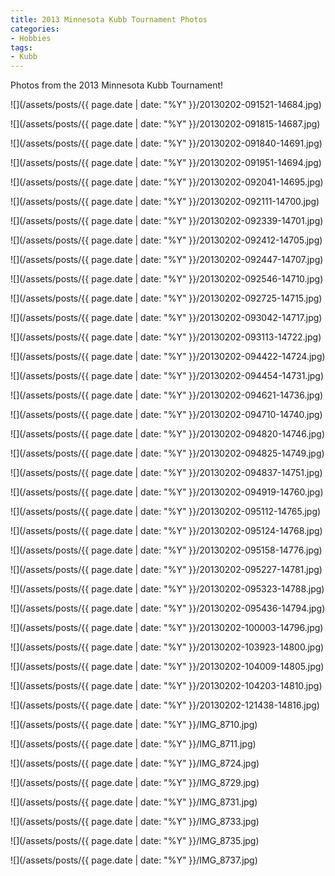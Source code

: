 ```yaml
---
title: 2013 Minnesota Kubb Tournament Photos
categories:
- Hobbies
tags:
- Kubb
---
```


Photos from the 2013 Minnesota Kubb Tournament!



  
   ![](/assets/posts/{{ page.date | date: "%Y" }}/20130202-091521-14684.jpg)
  

  
   ![](/assets/posts/{{ page.date | date: "%Y" }}/20130202-091815-14687.jpg)
  

  
   ![](/assets/posts/{{ page.date | date: "%Y" }}/20130202-091840-14691.jpg)
  

  
   ![](/assets/posts/{{ page.date | date: "%Y" }}/20130202-091951-14694.jpg)
  

  
   ![](/assets/posts/{{ page.date | date: "%Y" }}/20130202-092041-14695.jpg)
  

  
   ![](/assets/posts/{{ page.date | date: "%Y" }}/20130202-092111-14700.jpg)
  

  
   ![](/assets/posts/{{ page.date | date: "%Y" }}/20130202-092339-14701.jpg)
  

  
   ![](/assets/posts/{{ page.date | date: "%Y" }}/20130202-092412-14705.jpg)
  

  
   ![](/assets/posts/{{ page.date | date: "%Y" }}/20130202-092447-14707.jpg)
  

  
   ![](/assets/posts/{{ page.date | date: "%Y" }}/20130202-092546-14710.jpg)
  

  
   ![](/assets/posts/{{ page.date | date: "%Y" }}/20130202-092725-14715.jpg)
  

  
   ![](/assets/posts/{{ page.date | date: "%Y" }}/20130202-093042-14717.jpg)
  

  
   ![](/assets/posts/{{ page.date | date: "%Y" }}/20130202-093113-14722.jpg)
  

  
   ![](/assets/posts/{{ page.date | date: "%Y" }}/20130202-094422-14724.jpg)
  

  
   ![](/assets/posts/{{ page.date | date: "%Y" }}/20130202-094454-14731.jpg)
  

  
   ![](/assets/posts/{{ page.date | date: "%Y" }}/20130202-094621-14736.jpg)
  

  
   ![](/assets/posts/{{ page.date | date: "%Y" }}/20130202-094710-14740.jpg)
  

  
   ![](/assets/posts/{{ page.date | date: "%Y" }}/20130202-094820-14746.jpg)
  

  
   ![](/assets/posts/{{ page.date | date: "%Y" }}/20130202-094825-14749.jpg)
  

  
   ![](/assets/posts/{{ page.date | date: "%Y" }}/20130202-094837-14751.jpg)
  

  
   ![](/assets/posts/{{ page.date | date: "%Y" }}/20130202-094919-14760.jpg)
  

  
   ![](/assets/posts/{{ page.date | date: "%Y" }}/20130202-095112-14765.jpg)
  

  
   ![](/assets/posts/{{ page.date | date: "%Y" }}/20130202-095124-14768.jpg)
  

  
   ![](/assets/posts/{{ page.date | date: "%Y" }}/20130202-095158-14776.jpg)
  

  
   ![](/assets/posts/{{ page.date | date: "%Y" }}/20130202-095227-14781.jpg)
  

  
   ![](/assets/posts/{{ page.date | date: "%Y" }}/20130202-095323-14788.jpg)
  

  
   ![](/assets/posts/{{ page.date | date: "%Y" }}/20130202-095436-14794.jpg)
  

  
   ![](/assets/posts/{{ page.date | date: "%Y" }}/20130202-100003-14796.jpg)
  

  
   ![](/assets/posts/{{ page.date | date: "%Y" }}/20130202-103923-14800.jpg)
  

  
   ![](/assets/posts/{{ page.date | date: "%Y" }}/20130202-104009-14805.jpg)
  

  
   ![](/assets/posts/{{ page.date | date: "%Y" }}/20130202-104203-14810.jpg)
  

  
   ![](/assets/posts/{{ page.date | date: "%Y" }}/20130202-121438-14816.jpg)
  

  
   ![](/assets/posts/{{ page.date | date: "%Y" }}/IMG_8710.jpg)
  

  
   ![](/assets/posts/{{ page.date | date: "%Y" }}/IMG_8711.jpg)
  

  
   ![](/assets/posts/{{ page.date | date: "%Y" }}/IMG_8724.jpg)
  

  
   ![](/assets/posts/{{ page.date | date: "%Y" }}/IMG_8729.jpg)
  

  
   ![](/assets/posts/{{ page.date | date: "%Y" }}/IMG_8731.jpg)
  

  
   ![](/assets/posts/{{ page.date | date: "%Y" }}/IMG_8733.jpg)
  

  
   ![](/assets/posts/{{ page.date | date: "%Y" }}/IMG_8735.jpg)
  

  
   ![](/assets/posts/{{ page.date | date: "%Y" }}/IMG_8737.jpg)
  


